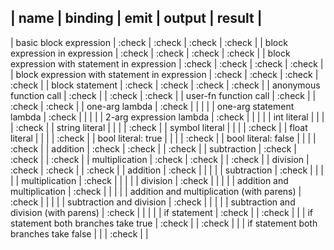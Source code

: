 | name                                          | binding | emit   | output | result |
--------------------------------------------------------------------------------------
| basic block expression                        | :check | :check | :check | :check |
| block expression in expression                | :check | :check | :check | :check |
| block expression with statement in expression | :check | :check | :check | :check |
| block expression with statement in expression | :check | :check | :check | :check |
| block statement                               | :check | :check | :check | :check |
| anonymous function call                       | :check |        | :check | :check |
| user-fn function call                         | :check |        | :check | :check |
| one-arg lambda                                | :check |        |        |        |
| one-arg statement lambda                      | :check |        |        |        |
| 2-arg expression lambda                       | :check |        |        |        |
| int literal                                   |        |        |        | :check |
| string literal                                |        |        |        | :check |
| symbol literal                                |        |        |        | :check |
| float literal                                 |        |        |        | :check |
| bool literal: true                            |        |        |        | :check |
| bool literal: false                           |        |        |        | :check |
| addition                                      | :check | :check |        | :check |
| subtraction                                   | :check | :check |        | :check |
| multiplication                                | :check | :check |        | :check |
| division                                      | :check | :check |        | :check |
| addition                                      | :check |        |        |        |
| subtraction                                   | :check |        |        |        |
| multiplication                                | :check |        |        |        |
| division                                      | :check |        |        |        |
| addition and multiplication                   | :check |        |        |        |
| addition and multiplication (with parens)     | :check |        |        |        |
| subtraction and division                      | :check |        |        |        |
| subtraction and division (with parens)        | :check |        |        |        |
| if statement                                  | :check |        | :check |        |
| if statement both branches take true          | :check |        | :check |        |
| if statement both branches take false         |        |        | :check |        |
